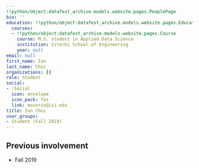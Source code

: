```yaml
---
!!python/object:datafest_archive.models.website.pages.PeoplePage
bio: ''
education: !!python/object:datafest_archive.models.website.pages.Education
  courses:
  - !!python/object:datafest_archive.models.website.pages.Course
    course: M.S. student in Applied Data Science
    institution: Viterbi School of Engineering
    year: null
email: null
first_name: Ian
last_name: Choi
organizations: []
role: Student
social:
- !Social
  icon: envelope
  icon_pack: fas
  link: mosorio@isi.edu
title: Ian Choi
user_groups:
- Student (Fall 2019)
---
```



## Previous involvement

* Fall 2019

